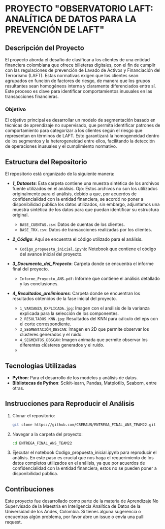 # PROYECTO "OBSERVATORIO LAFT: ANALÍTICA DE DATOS PARA LA PREVENCIÓN DE LAFT"

## Descripción del Proyecto

El proyecto aborda el desafío de clasificar a los clientes de una entidad financiera colombiana que ofrece billeteras digitales, con el fin de cumplir con las regulaciones de prevención de Lavado de Activos y Financiación del Terrorismo (LAFT). Estas normativas exigen que los clientes sean agrupados en función de factores de riesgo, de manera que los grupos resultantes sean homogéneos interna y claramente diferenciados entre sí. Este proceso es clave para identificar comportamientos inusuales en las transacciones financieras.

### Objetivo

El objetivo principal es desarrollar un modelo de segmentación basado en técnicas de aprendizaje no supervisado, que permita identificar patrones de comportamiento para categorizar a los clientes según el riesgo que representan en términos de LAFT. Esto garantizará la homogeneidad dentro de los segmentos y la heterogeneidad entre ellos, facilitando la detección de operaciones inusuales y el cumplimiento normativo.

## Estructura del Repositorio

El repositorio está organizado de la siguiente manera:

- **_1_Datasets_**: Esta carpeta contiene una muestra sintética de los archivos fuente utilizados en el análisis. Ojo: Estos archivos no son los utilizados originalmente para el análisis, debido a que, por acuerdos de confidencialidad con la entidad financiera, se acordó no poner a disponibilidad pública los datos utilizados, sin embargo, adjuntamos una muestra sintética de los datos para que puedan identificar su estructura original.
  - `BASE_CUENTAS.csv`: Datos de cuentas de los clientes.
  - `BASE_TRX.csv`: Datos de transacciones realizadas por los clientes.

- **_2_Código_**: Aquí se encuentra el código utilizado para el análisis.
  - `Codigo_propuesta_inicial.ipynb`: Notebook que contiene el código del avance inicial del proyecto.

- **_3_Documento_del_Proyecto_**: Carpeta donde se encuentra el informe final del proyecto.
  - `Informe_Proyecto_ANS.pdf`: Informe que contiene el análisis detallado y las conclusiones.

- **_4_Resultados_preliminares_**: Carpeta donde se encuentran los resultados obtenidos de la fase inicial del proyecto.
  - `1_VARIANZA_EXPLICADA.jpg`: Imagen con el análisis de la varianza explicada para la selección de los componentes.
  - `2_RESULTADOS_KNN.jpg`: Resultados del KNN para cálculo del eps con el corte correspondiente.
  - `3_SEGMENTACIÓN_DBSCAN`: Imagen en 2D que permite observar los clústeres generados y el ruido.
  - `4_SEGMENTOS_DBSCAN`: Imagen animada que permite observar los diferentes clústeres generados y el ruido.
  - 
## Tecnologías Utilizadas

- **Python**: Para el desarrollo de los modelos y análisis de datos.
- **Bibliotecas de Python**: Scikit-learn, Pandas, Matplotlib, Seaborn, entre otras.

## Instrucciones para Reproducir el Análisis

1. Clonar el repositorio: 
   ```bash
   git clone https://github.com/CBERAUN/ENTREGA_FINAL_ANS_TEAM22.git
2. Navegar a la carpeta del proyecto:
   ```bash
   cd ENTREGA_FINAL_ANS_TEAM22
3. Ejecutar el notebook Codigo_propuesta_inicial.ipynb para reproducir el análisis. En este paso es crucial que nos haga el requerimiento de los datos completos utilizados en el análisis, ya que por acuerdos de confidencialidad con la entidad financiera, estos no se pueden poner a disponibilidad pública.

## Contribuciones
Este proyecto fue desarrollado como parte de la materia de Aprendizaje No Supervisado de la Maestría en Inteligencia Analítica de Datos de la Universidad de los Andes, Colombia. Si tienes alguna sugerencia o encuentras algún problema, por favor abre un issue o envía una pull request.
